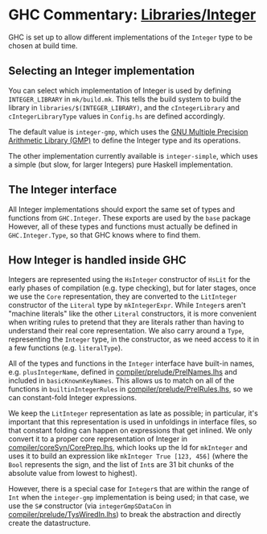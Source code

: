 


# GHC Commentary: [Libraries/Integer](commentary/libraries/integer)



GHC is set up to allow different implementations of the `Integer` type to be chosen at build time.


## Selecting an Integer implementation



You can select which implementation of Integer is used by defining `INTEGER_LIBRARY` in `mk/build.mk`. This tells the build system to build the library in `libraries/$(INTEGER_LIBRARY)`, and the `cIntegerLibrary` and `cIntegerLibraryType` values in `Config.hs` are defined accordingly.



The default value is `integer-gmp`, which uses the [
GNU Multiple Precision Arithmetic Library (GMP)](http://gmplib.org/) to define the Integer type and its operations.



The other implementation currently available is `integer-simple`, which uses a simple (but slow, for larger Integers) pure Haskell implementation.


## The Integer interface



All Integer implementations should export the same set of types and functions from `GHC.Integer`. These exports are used by the `base` package However, all of these types and functions must actually be defined in `GHC.Integer.Type`, so that GHC knows where to find them.


## How Integer is handled inside GHC



Integers are represented using the `HsInteger` constructor of `HsLit` for the early phases of compilation (e.g. type checking), but for later stages, once we use the `Core` representation, they are converted to the `LitInteger` constructor of the `Literal` type by `mkIntegerExpr`. While `Integer`s aren't "machine literals" like the other `Literal` constructors, it is more convenient when writing rules to pretend that they are literals rather than having to understand their real core representation. We also carry around a `Type`, representing the `Integer` type, in the constructor, as we need access to it in a few functions (e.g. `literalType`).



All of the types and functions in the `Integer` interface have built-in names, e.g. `plusIntegerName`, defined in [compiler/prelude/PrelNames.lhs](/trac/ghc/browser/ghc/compiler/prelude/PrelNames.lhs) and included in `basicKnownKeyNames`. This allows us to match on all of the functions in `builtinIntegerRules` in [compiler/prelude/PrelRules.lhs](/trac/ghc/browser/ghc/compiler/prelude/PrelRules.lhs), so we can constant-fold Integer expressions.



We keep the `LitInteger` representation as late as possible; in particular, it's important that this representation is used in unfoldings in interface files, so that constant folding can happen on expressions that get inlined. We only convert it to a proper core representation of Integer in [compiler/coreSyn/CorePrep.lhs](/trac/ghc/browser/ghc/compiler/coreSyn/CorePrep.lhs), which looks up the Id for `mkInteger` and uses it to build an expression like `mkInteger True [123, 456]` (where the `Bool` represents the sign, and the list of `Int`s are 31 bit chunks of the absolute value from lowest to highest).



However, there is a special case for `Integer`s that are within the range of `Int` when the `integer-gmp` implementation is being used; in that case, we use the `S#` constructor (via `integerGmpSDataCon` in [compiler/prelude/TysWiredIn.lhs](/trac/ghc/browser/ghc/compiler/prelude/TysWiredIn.lhs)) to break the abstraction and directly create the datastructure.


